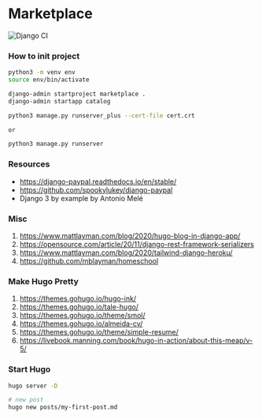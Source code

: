 # Marketplace
![Django CI](https://github.com/delitamakanda/marketplace/workflows/Django%20CI/badge.svg?branch=main)
### How to init project

```bash
python3 -m venv env
source env/bin/activate

django-admin startproject marketplace .
django-admin startapp catalog

python3 manage.py runserver_plus --cert-file cert.crt

or 

python3 manage.py runserver
```

### Resources
* https://django-paypal.readthedocs.io/en/stable/
* https://github.com/spookylukey/django-paypal
* Django 3 by example by Antonio Melé


### Misc
1. https://www.mattlayman.com/blog/2020/hugo-blog-in-django-app/
2. https://opensource.com/article/20/11/django-rest-framework-serializers
3. https://www.mattlayman.com/blog/2020/tailwind-django-heroku/
4. https://github.com/mblayman/homeschool


### Make Hugo Pretty
1. https://themes.gohugo.io/hugo-ink/
2. https://themes.gohugo.io/tale-hugo/
3. https://themes.gohugo.io/theme/smol/
4. https://themes.gohugo.io/almeida-cv/
5. https://themes.gohugo.io/theme/simple-resume/
6. https://livebook.manning.com/book/hugo-in-action/about-this-meap/v-5/


### Start Hugo
```bash
hugo server -D

# new post
hugo new posts/my-first-post.md
```

